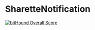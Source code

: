 # SharetteNotification

[![bitHound Overall Score](https://www.bithound.io/github/Linstructor/sharetteNotification/badges/score.svg)](https://www.bithound.io/github/Linstructor/sharetteNotification)
